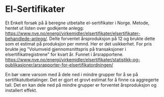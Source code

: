 # El-Sertifikater
Et Enkelt forsøk på å beregne utbetalte el-sertifikater i Norge.
Metode, hentet ut listen over godkjente anlegg: https://www.nve.no/energi/virkemidler/elsertifikater/elsertifikater-behandlede-anlegg/.
Delte forventet årsproduksjon på 12 og brukte dette som et estimat på produksjon per mmnd. Her er det usikkerhet.
For pris brukte jeg "Volumveid gjennomsnittspris på transaksjoner i elsertifikatregistrene" for kvart år. Funnet i årsrapportene.
https://www.nve.no/energi/virkemidler/elsertifikater/statistikk-og-publikasjoner/arsrapporter-for-elsertifikatordningen/

En bør være varsom med å dele ned i mindre grupper for å se på sertifikatutbetalinger. Det er gjort et grovt estimat for å finne ca aggregerte tall.
Det en kan dele ned på mindre grupper er forventet årsproduksjon og installert effekt. 

